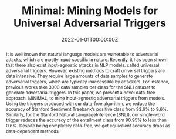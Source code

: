 ---
title: "Minimal: Mining Models for Universal Adversarial Triggers"
authors:
- Yaman Kumar Singla
- Swapnil Parekh
- Somesh Singh
- Changyou Chen
- Balaji Krishnamurthy
- Rajiv Ratn Shah

date: "2022-01-01T00:00:00Z"
doi: ""

publishDate: "2022-01-01T00:00:00Z"

publication_types: ["conference"]

publication: "AAAI Conference on Artificial Intelligence (AAAI 2022)"
publication_short: "AAAI"

abstract: "It is well known that natural language models are vulnerable to adversarial attacks, which are mostly input-specific in nature. Recently, it has been shown that there also exist input-agnostic attacks in NLP models, called universal adversarial triggers. However, existing methods to craft universal triggers are data intensive. They require large amounts of data samples to generate adversarial triggers, which are typically inaccessible by attackers. For instance, previous works take 3000 data samples per class for the SNLI dataset to generate adversarial triggers. In this paper, we present a novel data-free approach, MINIMAL, to mine input-agnostic adversarial triggers from models. Using the triggers produced with our data-free algorithm, we reduce the accuracy of Stanford Sentiment Treebank’s positive class from 93.6% to 9.6%. Similarly, for the Stanford Natural LanguageInference (SNLI), our single-word trigger reduces the accuracy of the entailment class from 90.95% to less than 0.6%. Despite being completely data-free, we get equivalent accuracy drops as data-dependent methods"

summary: "It is well known that natural language models are vulnerable to adversarial attacks, which are mostly input-specific in nature. Recently, it has been shown that there also exist input-agnostic attacks in NLP models, called universal adversarial triggers. However, existing methods to craft universal triggers are data intensive. They require large amounts of data samples to generate adversarial triggers, which are typically inaccessible by attackers. For instance, previous works take 3000 data samples per class for the SNLI dataset to generate adversarial triggers. In this paper, we present a novel data-free approach, MINIMAL, to mine input-agnostic adversarial triggers from models. Using the triggers produced with our data-free algorithm, we reduce the accuracy of Stanford Sentiment Treebank’s positive class from 93.6% to 9.6%. Similarly, for the Stanford Natural LanguageInference (SNLI), our single-word trigger reduces the accuracy of the entailment class from 90.95% to less than 0.6%. Despite being completely data-free, we get equivalent accuracy drops as data-dependent methods"

tags:
- Adversarial Triggers
- NLP
- Adversarial Robustness

featured: true



links:
url_pdf: "https://ojs.aaai.org/index.php/AAAI/article/view/21384"
url_code: "https://github.com/midas-research/data-free-uats"
url_dataset: ""
url_poster: ""
url_project: ""
url_slides: ""
url_source: ""
url_video: ""

image:
  caption: "Minimal: Mining Models for Universal Adversarial Triggers"
  focal_point: "Smart"
  preview_only: false
  alt_text: "Minimal: Mining Models for Universal Adversarial Triggers"

projects: []
slides: ""
---